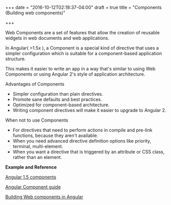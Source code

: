 +++
date = "2016-10-12T02:18:37-04:00"
draft = true
title = "Components (Building web components)"

+++

Web Components are a set of features that allow the creation of reusable widgets in web documents and web applications.

In Angular( >1.5x ), a Component is a special kind of directive that uses a simpler configuration which is suitable for a component-based application structure.

This makes it easier to write an app in a way that's similar to using Web Components or using Angular 2's style of application architecture.

Advantages of Components

   * Simpler configuration than plain directives.
   * Promote sane defaults and best practices.
   * Optimized for component-based architecture.
   * Writing component directives will make it easier to upgrade to Angular 2.

When not to use Components

   * For directives that need to perform actions in compile and pre-link functions, because they aren't available.
   * When you need advanced directive definition options like priority, terminal, multi-element.
   * When you want a directive that is triggered by an attribute or CSS class, rather than an element.

<b>Example and Reference</b>

[Angular 1.5 components](https://scotch.io/tutorials/how-to-use-angular-1-5s-component-method)

[Angular Component guide](https://docs.angularjs.org/guide/component)

[Building Web components in Angular](http://codepen.io/thomasnyambati/pen/gMaReM?editors=1010)
